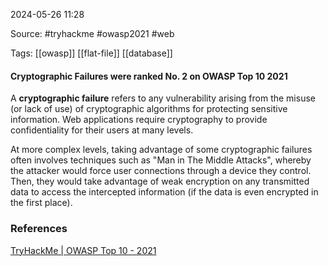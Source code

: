 
2024-05-26 11:28

Source: #tryhackme #owasp2021 #web 

Tags: [[owasp]] [[flat-file]] [[database]]

#### Cryptographic Failures were ranked No. 2 on OWASP Top 10 2021

A **cryptographic failure** refers to any vulnerability arising from the misuse (or lack of use) of cryptographic algorithms for protecting sensitive information. Web applications require cryptography to provide confidentiality for their users at many levels.

At more complex levels, taking advantage of some cryptographic failures often involves techniques such as "Man in The Middle Attacks", whereby the attacker would force user connections through a device they control. Then, they would take advantage of weak encryption on any transmitted data to access the intercepted information (if the data is even encrypted in the first place).

### References
[TryHackMe | OWASP Top 10 - 2021](https://tryhackme.com/r/room/owasptop102021)